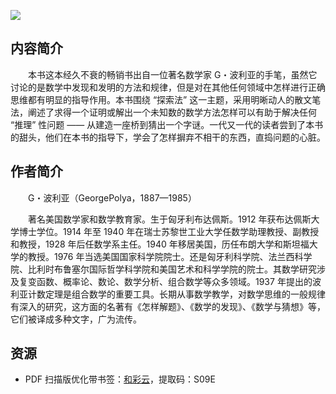 ![](http://img3m1.ddimg.cn/2/20/22609721-1_u_8.jpg)

## 内容简介

　　本书这本经久不衰的畅销书出自一位著名数学家 G・波利亚的手笔，虽然它讨论的是数学中发现和发明的方法和规律，但是对在其他任何领域中怎样进行正确思维都有明显的指导作用。本书围绕 “探索法” 这一主题，采用明晰动人的散文笔法，阐述了求得一个证明或解出一个未知数的数学方法怎样可以有助于解决任何 “推理” 性问题 —— 从建造一座桥到猜出一个字谜。一代又一代的读者尝到了本书的甜头，他们在本书的指导下，学会了怎样摒弃不相干的东西，直捣问题的心脏。

## 作者简介

　　G・波利亚（GeorgePolya，1887—1985）

　　著名美国数学家和数学教育家。生于匈牙利布达佩斯。1912 年获布达佩斯大学博士学位。1914 年至 1940 年在瑞士苏黎世工业大学任数学助理教授、副教授和教授，1928 年后任数学系主任。1940 年移居美国，历任布朗大学和斯坦福大学的教授。1976 年当选美国国家科学院院士。还是匈牙利科学院、法兰西科学院、比利时布鲁塞尔国际哲学科学院和美国艺术和科学学院的院士。其数学研究涉及复变函数、概率论、数论、数学分析、组合数学等众多领域。1937 年提出的波利亚计数定理是组合数学的重要工具。长期从事数学教学，对数学思维的一般规律有深入的研究，这方面的名著有《怎样解题》、《数学的发现》、《数学与猜想》等，它们被译成多种文字，广为流传。

## 资源

* PDF 扫描版优化带书签：[和彩云](http://caiyun.feixin.10086.cn/dl/0n5Csfw7ndQE3)，提取码：S09E
